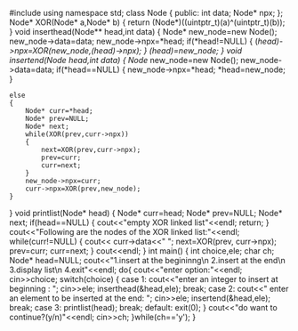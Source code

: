 
#include<iostream>
using namespace std;
class Node
{
    public:
    int data;
    Node* npx;
};
Node* XOR(Node* a,Node* b)
{
    return (Node*)((uintptr_t)(a)^(uintptr_t)(b));
}
void inserthead(Node** head,int data)
{
    Node* new_node=new Node();
    new_node->data=data;
    new_node->npx=*head;
    if(*head!=NULL)
    {
        (*head)->npx=XOR(new_node,(*head)->npx);
    }
    (*head)=new_node;
}
void insertend(Node** head,int data)
{
    Node* new_node=new Node();
    new_node->data=data;
    if(*head==NULL)
    {
        new_node->npx=*head;
        *head=new_node;
    }
    
    else
    {
        Node* curr=*head;
        Node* prev=NULL;
        Node* next;
        while(XOR(prev,curr->npx))
        {
            next=XOR(prev,curr->npx);
            prev=curr;
            curr=next;
        }
        new_node->npx=curr;
        curr->npx=XOR(prev,new_node);
    }
}
void printlist(Node* head)
{
    Node* curr=head;
    Node* prev=NULL;
    Node* next;
    if(head==NULL)
    {
        cout<<"empty XOR linked list"<<endl;
        return;
    }
    cout<<"Following are the nodes of the XOR linked list:"<<endl;
    while(curr!=NULL)
    {
        cout<< curr->data<<" ";
        next=XOR(prev, curr->npx);
        prev=curr;
        curr=next;
    }
    cout<<endl;
}
int main()
{
    int choice,ele;
    char ch;
    Node* head=NULL;
    cout<<"1.insert at the begininng\n 2.insert at the end\n 3.display list\n 4.exit"<<endl;
    do{
        cout<<"enter option:"<<endl;
        cin>>choice;
        switch(choice)
        {
            case 1:
            cout<<"enter an integer to insert at beginning : ";
            cin>>ele;
            inserthead(&head,ele);
            break;
            case 2:
            cout<<" enter an element to be inserted at the end: ";
            cin>>ele;
            insertend(&head,ele);
            break;
            case 3:
            printlist(head);
            break;
            default: exit(0);
        }
        cout<<"do  want to continue?(y/n)"<<endl;
        cin>>ch;
    }while(ch=='y');
}
